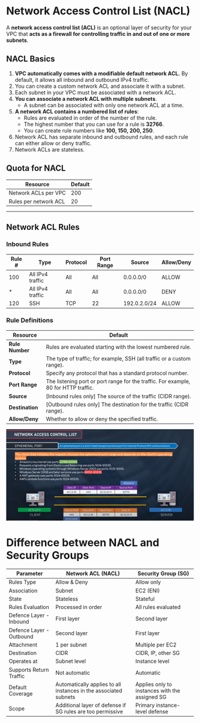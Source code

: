 # Network Access Control List (NACL)

A **network access control list (ACL)** is an optional layer of security for your VPC that **acts as a firewall for controlling traffic in and out of one or more subnets**.

## NACL Basics

1. **VPC automatically comes with a modifiable default network ACL.** By default, it allows all inbound and outbound IPv4 traffic.
2. You can create a custom network ACL and associate it with a subnet.
3. Each subnet in your VPC must be associated with a network ACL.
4. **You can associate a network ACL with multiple subnets**.
   - A subnet can be associated with only one network ACL at a time.
5. **A network ACL contains a numbered list of rules**:
   - Rules are evaluated in order of the number of the rule.
   - The highest number that you can use for a rule is **32766**.
   - You can create rule numbers like **100, 150, 200, 250**.
6. Network ACL has separate inbound and outbound rules, and each rule can either allow or deny traffic.
7. Network ACLs are stateless.

## Quota for NACL

| Resource | Default |
|----------|---------|
| Network ACLs per VPC | 200 |
| Rules per network ACL | 20 |

---

## Network ACL Rules

### Inbound Rules

| Rule # | Type | Protocol | Port Range | Source | Allow/Deny |
|--------|------|----------|------------|--------|------------|
| 100    | All IPv4 traffic | All | All | 0.0.0.0/0 | ALLOW |
| *      | All IPv4 traffic | All | All | 0.0.0.0/0 | DENY  |
| 120    | SSH  | TCP | 22 | 192.0.2.0/24 | ALLOW |

### Rule Definitions

| Resource | Default |
|----------|---------|
| **Rule Number** | Rules are evaluated starting with the lowest numbered rule. |
| **Type** | The type of traffic; for example, SSH (all traffic or a custom range). |
| **Protocol** | Specify any protocol that has a standard protocol number. |
| **Port Range** | The listening port or port range for the traffic. For example, 80 for HTTP traffic. |
| **Source** | [Inbound rules only] The source of the traffic (CIDR range). |
| **Destination** | [Outbound rules only] The destination for the traffic (CIDR range). |
| **Allow/Deny** | Whether to allow or deny the specified traffic. |


![alt text](image.png)

# Difference between NACL and Security Groups

| Parameter                  | Network ACL (NACL) | Security Group (SG)   |
|----------------------------|--------------------|------------------------|
| Rules Type                 | Allow & Deny       | Allow only             |
| Association                | Subnet             | EC2 (ENI)              |
| State                      | Stateless          | Stateful               |
| Rules Evaluation           | Processed in order | All rules evaluated    |
| Defence Layer - Inbound    | First layer        | Second layer           |
| Defence Layer - Outbound   | Second layer       | First layer            |
| Attachment                 | 1 per subnet       | Multiple per EC2       |
| Destination                | CIDR               | CIDR, IP, other SG     |
| Operates at                | Subnet level       | Instance level         |
| Supports Return Traffic    | Not automatic      | Automatic              |
| Default Coverage           | Automatically applies to all instances in the associated subnets | Applies only to instances with the assigned SG |
| Scope                      | Additional layer of defense if SG rules are too permissive | Primary instance-level defense |